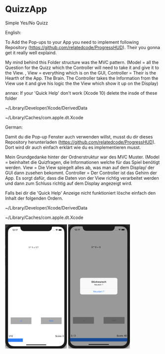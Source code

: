 # QuizzApp
Simple Yes/No Quizz

English:

To Add the Pop-ups to your App you need to implement following Repository (https://github.com/relatedcode/ProgressHUD). 
Their you gonna get it really well explaind.

My mind behind this Folder structure was the MVC pattern. (Model = all the Question for the Quizz which the Controller will need to take it and give it to the View. , View = everything which is on the GUI, Controller = Their is the Hearth of the App. The Brain. The Controller takes the Information from the View use it and give his logic the the View which show it up on the Display)

annax:
If your 'Quick Help' don't work (Xcode 10) delete the insde of these folder

~/Library/Developer/Xcode/DerivedData

~/Library/Caches/com.apple.dt.Xcode




German:

Damit du die Pop-up Fenster auch verwenden willst, musst du dir dieses Repository herunterladen (https://github.com/relatedcode/ProgressHUD). Dort wird dir auch einfach erklärt wie du es implementieren musst.

Mein Grundgedanke hinter der Ordnerstruktur war des MVC Muster. (Model = beinhaltet die Quizfragen, die Informationen welche für das Spiel benötigt werden. View = Die View spiegelt alles ab, was man auf dem Display/ der GUI dann zusehen bekommt. Controller = Der Controller ist das Gehirn der App. Es sorgt dafür, dass die Daten von der View richtig verarbeitet werden und dann zum Schluss richtig auf dem Display angezeigt wird.

Falls bei dir die 'Quick Help' Anzeige nicht funktioniert lösche einfach den Inhalt der folgenden Ordern.

~/Library/Developer/Xcode/DerivedData

~/Library/Caches/com.apple.dt.Xcode

<img src="https://github.com/gianmarcog/simple-ios-apps/blob/master/projects/Yes-No-Quiz/QuizzApp/image1.png" alt="alt text" width="200" height="400">   <img src="https://github.com/gianmarcog/simple-ios-apps/blob/master/projects/Yes-No-Quiz/QuizzApp/image2.png" alt="alt text" width="200" height="400">
